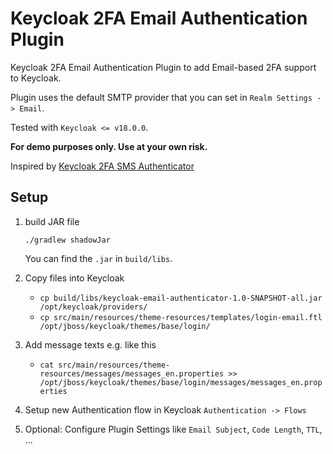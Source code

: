 # Keycloak 2FA Email Authentication Plugin

Keycloak 2FA Email Authentication Plugin to add Email-based 2FA support to Keycloak.
 
Plugin uses the default SMTP provider that you can set in `Realm Settings -> Email`. 

Tested with `Keycloak <= v18.0.0`.

__For demo purposes only. Use at your own risk.__

Inspired by [Keycloak 2FA SMS Authenticator](https://github.com/dasniko/keycloak-2fa-sms-authenticator)

## Setup

1. build JAR file

    ```
    ./gradlew shadowJar
    ```

    You can find the `.jar` in `build/libs`.

2. Copy files into Keycloak

   * `cp build/libs/keycloak-email-authenticator-1.0-SNAPSHOT-all.jar /opt/keycloak/providers/`
   * `cp src/main/resources/theme-resources/templates/login-email.ftl /opt/jboss/keycloak/themes/base/login/`

3. Add message texts e.g. like this

   * `cat src/main/resources/theme-resources/messages/messages_en.properties >> /opt/jboss/keycloak/themes/base/login/messages/messages_en.properties`

4. Setup new Authentication flow in Keycloak `Authentication -> Flows`

5. Optional: Configure Plugin Settings like `Email Subject`, `Code Length`, `TTL`, ...